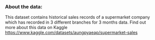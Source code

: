 ### About the data:
This dataset contains historical sales records of a supermarket company which has recorded in 3 different branches for 3 months data. Find out more about this data on Kaggle https://www.kaggle.com/datasets/aungpyaeap/supermarket-sales

